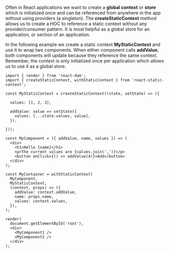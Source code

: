 

Often in React applications we want to create a **global context** or **store** which is initialized once and can be referenced from anywhere in the app without using providers (a singleton). The **createStaticContext** method allows us to create a HOC to reference a static context without any provider/consumer pattern. It is most helpful as a global store for an application, or section of an application.

In the following example we create a static context **MyStaticContext** and use it to wrap two components. When either component calls **addValue**, both components will update because they reference the same context. Remember, the context is only initialized once per application which allows us to use it as a global store.

```
import { render } from 'react-dom';
import { createStaticContext, withStaticContext } from 'react-static-context';

const MyStaticContext = createStaticContext((state, setState) => ({

  values: [1, 2, 3],

  addValue: value => setState({
    values: [...state.values, value],
  }),

}));

const MyComponent = ({ addValue, name, values }) => (
  <div>
    <h1>Hello {name}</h1>
    <p>The current values are {values.join(',')}</p>
    <button onClick={() => addValue(4)}>Add</button>
  </div>
);

const MyContainer = withStaticContext(
  MyComponent,
  MyStaticContext,
  (context, props) => ({
    addValue: context.addValue,
    name: props.name,
    values: context.values,
  }),
);

render(
  document.getElementById('root'),
  <div>
    <MyComponent1 />
    <MyComponent2 />
  </div>
);
```